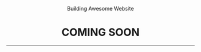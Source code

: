 <!DOCTYPE html>
<hmtl>
    <head>
        <meta charset="utf-8">
        <title>SHOAIB's Porfolio</title>
        <link rel="stylesheet" type="text/css" href="style.css">
        <link href="https://fonts.googleapis.com/css?family=Fira+Sans" rel="stylesheet">
    </head>
    <body>
        <header>
            <div class="Soon">
            <p>Building Awesome Website</p>
            <h1>COMING SOON</h1>
            <hr>
            <p id="launch"></p>
            </div>
        </header>
    </body>
    
    
    

</hmtl>

